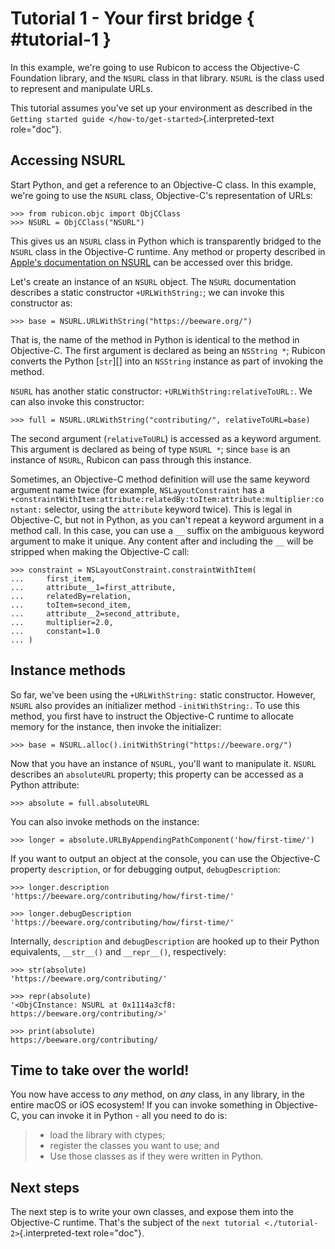 # Tutorial 1 - Your first bridge { #tutorial-1 }

In this example, we're going to use Rubicon to access the Objective-C
Foundation library, and the `NSURL` class in that library. `NSURL` is
the class used to represent and manipulate URLs.

This tutorial assumes you've set up your environment as described in the
`Getting started guide </how-to/get-started>`{.interpreted-text
role="doc"}.

## Accessing NSURL

Start Python, and get a reference to an Objective-C class. In this
example, we're going to use the `NSURL` class, Objective-C's
representation of URLs:

```pycon
>>> from rubicon.objc import ObjCClass
>>> NSURL = ObjCClass("NSURL")
```

This gives us an `NSURL` class in Python which is transparently bridged
to the `NSURL` class in the Objective-C runtime. Any method or property
described in [Apple's documentation on
NSURL](https://developer.apple.com/documentation/foundation/nsurl?language=objc)
can be accessed over this bridge.

Let's create an instance of an `NSURL` object. The `NSURL` documentation
describes a static constructor `+URLWithString:`; we can invoke this
constructor as:

```pycon
>>> base = NSURL.URLWithString("https://beeware.org/")
```

That is, the name of the method in Python is identical to the method in
Objective-C. The first argument is declared as being an `NSString *`;
Rubicon converts the Python [`str`][] into
an `NSString` instance as part of invoking the method.

`NSURL` has another static constructor: `+URLWithString:relativeToURL:`.
We can also invoke this constructor:

```pycon
>>> full = NSURL.URLWithString("contributing/", relativeToURL=base)
```

The second argument (`relativeToURL`) is accessed as a keyword argument.
This argument is declared as being of type `NSURL *`; since `base` is an
instance of `NSURL`, Rubicon can pass through this instance.

Sometimes, an Objective-C method definition will use the same keyword
argument name twice (for example, `NSLayoutConstraint` has a
`+constraintWithItem:attribute:relatedBy:toItem:attribute:multiplier:constant:`
selector, using the `attribute` keyword twice). This is legal in
Objective-C, but not in Python, as you can't repeat a keyword argument
in a method call. In this case, you can use a `__` suffix on the
ambiguous keyword argument to make it unique. Any content after and
including the `__` will be stripped when making the Objective-C call:

```pycon
>>> constraint = NSLayoutConstraint.constraintWithItem(
...     first_item,
...     attribute__1=first_attribute,
...     relatedBy=relation,
...     toItem=second_item,
...     attribute__2=second_attribute,
...     multiplier=2.0,
...     constant=1.0
... )
```

## Instance methods

So far, we've been using the `+URLWithString:` static constructor.
However, `NSURL` also provides an initializer method `-initWithString:`.
To use this method, you first have to instruct the Objective-C runtime
to allocate memory for the instance, then invoke the initializer:

```pycon
>>> base = NSURL.alloc().initWithString("https://beeware.org/")
```

Now that you have an instance of `NSURL`, you'll want to manipulate it.
`NSURL` describes an `absoluteURL` property; this property can be
accessed as a Python attribute:

```pycon
>>> absolute = full.absoluteURL
```

You can also invoke methods on the instance:

```pycon
>>> longer = absolute.URLByAppendingPathComponent('how/first-time/')
```

If you want to output an object at the console, you can use the
Objective-C property `description`, or for debugging output,
`debugDescription`:

```pycon
>>> longer.description
'https://beeware.org/contributing/how/first-time/'

>>> longer.debugDescription
'https://beeware.org/contributing/how/first-time/'
```

Internally, `description` and `debugDescription` are hooked up to their
Python equivalents, `__str__()` and `__repr__()`, respectively:

```pycon
>>> str(absolute)
'https://beeware.org/contributing/'

>>> repr(absolute)
'<ObjCInstance: NSURL at 0x1114a3cf8: https://beeware.org/contributing/>'

>>> print(absolute)
https://beeware.org/contributing/
```

## Time to take over the world!

You now have access to *any* method, on *any* class, in any library, in
the entire macOS or iOS ecosystem! If you can invoke something in
Objective-C, you can invoke it in Python - all you need to do is:

> - load the library with ctypes;
> - register the classes you want to use; and
> - Use those classes as if they were written in Python.

## Next steps

The next step is to write your own classes, and expose them into the
Objective-C runtime. That's the subject of the `next tutorial
<./tutorial-2>`{.interpreted-text role="doc"}.
